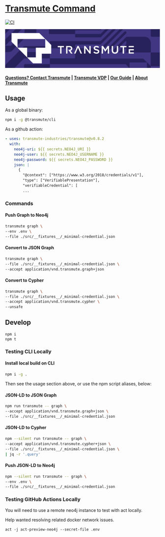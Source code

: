 # <a href="https://transmute.industries">Transmute Command</a> 

[![CI](https://github.com/transmute-industries/transmute/actions/workflows/ci.yml/badge.svg)](https://github.com/transmute-industries/transmute/actions/workflows/ci.yml)

<!-- [![NPM](https://nodei.co/npm/@transmute/transmute.png?mini=true)](https://npmjs.org/package/@transmute/transmute) -->

<img src="./transmute-banner.png" />

#### [Questions? Contact Transmute](https://transmute.typeform.com/to/RshfIw?typeform-source=cli) | <a href="https://platform.transmute.industries">Transmute VDP</a> | <a href="https://guide.transmute.industries/verifiable-data-platform/">Our Guide</a> | <a href="https://transmute.industries">About Transmute</a>

## Usage

As a global binary:

```sh
npm i -g @transmute/cli
```

As a github action:

```yaml
- uses: transmute-industries/transmute@v0.8.2
  with:
    neo4j-uri: ${{ secrets.NEO4J_URI }}
    neo4j-user: ${{ secrets.NEO4J_USERNAME }}
    neo4j-password: ${{ secrets.NEO4J_PASSWORD }}
    json: |
      {
        "@context": ["https://www.w3.org/2018/credentials/v1"],
        "type": ["VerifiablePresentation"],
        "verifiableCredential": [
        ...
```

### Commands

#### Push Graph to Neo4j

```sh
transmute graph \
--env .env \
--file ./src/__fixtures__/_minimal-credential.json
```

#### Convert to JSON Graph

```sh
transmute graph \
--file ./src/__fixtures__/_minimal-credential.json \
--accept application/vnd.transmute.graph+json
```

#### Convert to Cypher

```sh
transmute graph \
--file ./src/__fixtures__/_minimal-credential.json \
--accept application/vnd.transmute.cypher \
--unsafe
```

## Develop

```
npm i
npm t
```

### Testing CLI Locally

#### Install local build on CLI

```sh
npm i -g .
```

Then see the usage section above, or use the npm script aliases, below:

#### JSON-LD to JSON Graph

```sh
npm run transmute -- graph \
--accept application/vnd.transmute.graph+json \
--file ./src/__fixtures__/_minimal-credential.json
```

#### JSON-LD to Cypher

```sh
npm --silent run transmute -- graph \
--accept application/vnd.transmute.cypher+json \
--file ./src/__fixtures__/_minimal-credential.json \
| jq -r '.query'
```

#### Push JSON-LD to Neo4j

```sh
npm --silent run transmute -- graph \
--env .env \
--file ./src/__fixtures__/_minimal-credential.json
```

### Testing GitHub Actions Locally

You will need to use a remote neo4j instance to test with act locally.

Help wanted resolving related docker network issues.

```
act -j act-preview-neo4j --secret-file .env
```
